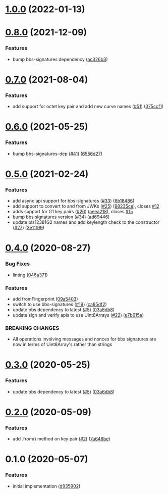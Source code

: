 # [1.0.0](https://github.com/mattrglobal/bls12381-key-pair/compare/0.8.0...1.0.0) (2022-01-13)

# [0.8.0](https://github.com/mattrglobal/bls12381-key-pair/compare/0.7.0...0.8.0) (2021-12-09)

### Features

- bump bbs-signatures dependency ([ac326b3](https://github.com/mattrglobal/bls12381-key-pair/pull/58/commits/ac326b34e33ad7ee4cfa175892d2fdfd41598cc9))

# [0.7.0](https://github.com/mattrglobal/bls12381-key-pair/compare/0.6.0...0.7.0) (2021-08-04)

### Features

- add support for octet key pair and add new curve names ([#51](https://github.com/mattrglobal/bls12381-key-pair/issues/51)) ([375ccf1](https://github.com/mattrglobal/bls12381-key-pair/commit/375ccf1be7ab47b47f16bf92b51db0bd611d1d9d))

# [0.6.0](https://github.com/mattrglobal/bls12381-key-pair/compare/0.5.0...0.6.0) (2021-05-25)

### Features

- bump bbs-signatures-dep ([#41](https://github.com/mattrglobal/bls12381-key-pair/issues/41)) ([6556d27](https://github.com/mattrglobal/bls12381-key-pair/commit/6556d27d82f45e6b149fc355d8512eb928ccd953))

# [0.5.0](https://github.com/mattrglobal/bls12381-key-pair/compare/0.4.0...0.5.0) (2021-02-24)

### Features

- add async api support for bbs-signatures ([#33](https://github.com/mattrglobal/bls12381-key-pair/issues/33)) ([6b18486](https://github.com/mattrglobal/bls12381-key-pair/commit/6b1848617875d9db16b22f746c897614c8df0d90))
- add support to convert to and from JWKs ([#25](https://github.com/mattrglobal/bls12381-key-pair/issues/25)) ([98235ce](https://github.com/mattrglobal/bls12381-key-pair/commit/98235ce2e2b0a8bdaa4aec85f3008ad057dbcade)), closes [#12](https://github.com/mattrglobal/bls12381-key-pair/issues/12)
- adds support for G1 key pairs ([#26](https://github.com/mattrglobal/bls12381-key-pair/issues/26)) ([aeea218](https://github.com/mattrglobal/bls12381-key-pair/commit/aeea2183df7d7cf5d2599c42489f4b33cda62d22)), closes [#15](https://github.com/mattrglobal/bls12381-key-pair/issues/15)
- bump bbs signatures version ([#34](https://github.com/mattrglobal/bls12381-key-pair/issues/34)) ([ad69446](https://github.com/mattrglobal/bls12381-key-pair/commit/ad69446b1941277c0af89911d14bcec6d527da9d))
- update bls12381G2 names and add keylength check to the constructor ([#27](https://github.com/mattrglobal/bls12381-key-pair/issues/27)) ([3e11f99](https://github.com/mattrglobal/bls12381-key-pair/commit/3e11f99870de14b190a72ff05faae7d90fab1f18))

# [0.4.0](https://github.com/mattrglobal/bls12381-key-pair/compare/0.3.0...0.4.0) (2020-08-27)

### Bug Fixes

- linting ([046a371](https://github.com/mattrglobal/bls12381-key-pair/commit/046a37110a1bc1f30d90a6bbca19a03cd9732a70))

### Features

- add fromFingerprint ([09a5403](https://github.com/mattrglobal/bls12381-key-pair/commit/09a5403e566b76d98d7eae3dfcfdf89065d534a1))
- switch to use bbs-signatures ([#19](https://github.com/mattrglobal/bls12381-key-pair/issues/19)) ([ca85df2](https://github.com/mattrglobal/bls12381-key-pair/commit/ca85df2310266a46a17c0c423d667a471b194dbb))
- update bbs dependency to latest ([#5](https://github.com/mattrglobal/bls12381-key-pair/issues/5)) ([03a6db8](https://github.com/mattrglobal/bls12381-key-pair/commit/03a6db802c97d08bd9e441a5300b82415976bde5))
- update sign and verify apis to use Uint8Arrays ([#22](https://github.com/mattrglobal/bls12381-key-pair/issues/22)) ([e7b615a](https://github.com/mattrglobal/bls12381-key-pair/commit/e7b615adf9c16a850575ac7f8469ba77da1ca6d3))

### BREAKING CHANGES

- All operations involving messages and nonces for bbs signatures are now in terms of Uint8Array's rather than strings

# [0.3.0](https://github.com/mattrglobal/bls12381-key-pair/compare/0.2.0...0.3.0) (2020-05-25)

### Features

- update bbs dependency to latest ([#5](https://github.com/mattrglobal/bls12381-key-pair/issues/5)) ([03a6db8](https://github.com/mattrglobal/bls12381-key-pair/commit/03a6db802c97d08bd9e441a5300b82415976bde5))

# [0.2.0](https://github.com/mattrglobal/bls12381-key-pair/compare/0.1.0...0.2.0) (2020-05-09)

### Features

- add .from() method on key pair ([#2](https://github.com/mattrglobal/bls12381-key-pair/issues/2)) ([7a646be](https://github.com/mattrglobal/bls12381-key-pair/commit/7a646be2ed4f2432e4fac9b7830e086c1b9bb89d))

# 0.1.0 (2020-05-07)

### Features

- initial implementation ([d835902](https://github.com/mattrglobal/bls12381-key-pair/commit/d835902a6e0ce981fba5ce60202b05cdc9ce63d2))
